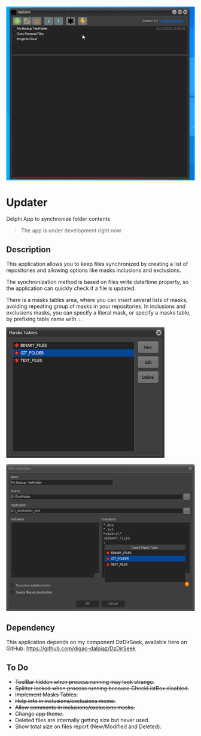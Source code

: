 ![Preview](images/preview.gif)

# Updater
Delphi App to synchronize folder contents

> The app is under development right now.

## Description

This application allows you to keep files synchronized by creating a list of repositories and allowing options like masks inclusions and exclusions.

The synchronization method is based on files write date/time property, so the application can quickly check if a file is updated.

There is a masks tables area, where you can insert several lists of masks, avoiding repeating group of masks in your repositories. In inclusions and exclusions masks, you can specify a literal mask, or specify a masks table, by prefixing table name with `:`.

![Masks Tables](images/masks_tables.png)

![Edit Definition](images/edit_definition.png)

## Dependency

This application depends on my component DzDirSeek, available here on GitHub: https://github.com/digao-dalpiaz/DzDirSeek

## To Do

- ~~ToolBar hidden when process running may look strange.~~
- ~~Splitter locked when process running because CheckListBox disabled.~~
- ~~Implement Masks Tables.~~
- ~~Help info in inclusions/exclusions memo.~~
- ~~Allow comments in inclusions/exclusions masks.~~
- ~~Change app theme.~~
- Deleted files are internally getting size but never used.
- Show total size on files report (New/Modified and Deleted).
